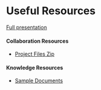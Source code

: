 # Useful Resources

[Full presentation](assets/Transform%20your%20SharePoint%20with%20Content%20AI%20and%20Agents%20Workshop.pdf)

#### Collaboration Resources
- [Project Files Zip](assets/EDTI%20Sample.zip)

#### Knowledge Resources
- [Sample Documents](assets/Sample%20Documents.zip)
